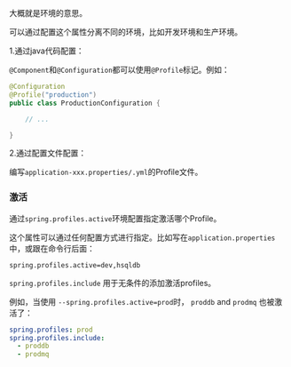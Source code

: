 大概就是环境的意思。

可以通过配置这个属性分离不同的环境，比如开发环境和生产环境。

1.通过java代码配置：

`@Component`和`@Configuration`都可以使用`@Profile`标记。例如：

```java
@Configuration
@Profile("production")
public class ProductionConfiguration {

	// ...

}
```

2.通过配置文件配置：

编写`application-xxx.properties/.yml`的Profile文件。

### 激活

通过`spring.profiles.active`环境配置指定激活哪个Profile。

这个属性可以通过任何配置方式进行指定。比如写在`application.properties`中，或跟在命令行后面：

```properties
spring.profiles.active=dev,hsqldb
```



 `spring.profiles.include` 用于无条件的添加激活profiles。

例如，当使用 `--spring.profiles.active=prod`时， `proddb` and `prodmq` 也被激活了：

```yaml
spring.profiles: prod
spring.profiles.include:
  - proddb
  - prodmq
```

